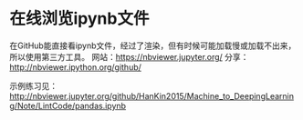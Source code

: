 # 在线浏览ipynb文件
在GitHub能直接看ipynb文件，经过了渲染，但有时候可能加载慢或加载不出来，所以使用第三方工具。
网站：https://nbviewer.jupyter.org/
分享：http://nbviewer.ipython.org/github/<URl>

示例练习见：http://nbviewer.jupyter.org/github/HanKin2015/Machine_to_DeepingLearning/Note/LintCode/pandas.ipynb